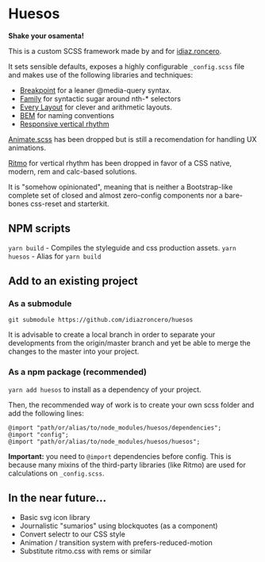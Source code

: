# Huesos

__Shake your osamenta!__

This is a custom SCSS framework made by and for [idiaz.roncero](http://idiazroncero.com).

It sets sensible defaults, exposes a highly configurable `_config.scss` file and makes use of the following libraries and techniques:


- [Breakpoint](http://breakpoint-sass.com/) for a leaner @media-query syntax.
- [Family](https://lukyvj.github.io/family.scss/) for syntactic sugar around nth-* selectors
- [Every Layout](https://every-layout.dev/) for clever and arithmetic layouts.
- [BEM](http://getbem.com/introduction/) for naming conventions
- [Responsive vertical rhythm](https://zellwk.com/blog/responsive-vertical-rhythm/)

[Animate.scss](https://github.com/geoffgraham/animate.scss) has been dropped but is still a recomendation for handling UX animations.

[Ritmo](https://github.com/marzeelabs/ritmo) for vertical rhythm has been dropped in favor of a CSS native, modern, rem and calc-based solutions.

It is "somehow opinionated", meaning that is neither a Bootstrap-like complete set of closed and almost zero-config components nor a bare-bones css-reset and starterkit.

## NPM scripts

`yarn build` - Compiles the styleguide and css production assets.
`yarn huesos` - Alias for `yarn build`


## Add to an existing project

### As a submodule

`git submodule https://github.com/idiazroncero/huesos`

It is advisable to create a local branch in order to separate your developments from the origin/master branch and yet be able to merge the changes to the master into your project.

### As a npm package (recommended)

`yarn add huesos` to install as a dependency of your project.

Then, the recommended way of work is to create your own scss folder and add the following lines:

````
@import "path/or/alias/to/node_modules/huesos/dependencies";
@import "config";
@import "path/or/alias/to/node_modules/huesos/huesos";
````

__Important:__ you need to `@import` dependencies before config. This is because many mixins of the third-party libraries (like Ritmo) are used for calculations on `_config.scss`.

## In the near future...
- Basic svg icon library
- Journalistic "sumarios" using blockquotes (as a component)
- Convert selectr to our CSS style
- Animation / transition system with prefers-reduced-motion
- Substitute ritmo.css with rems or similar